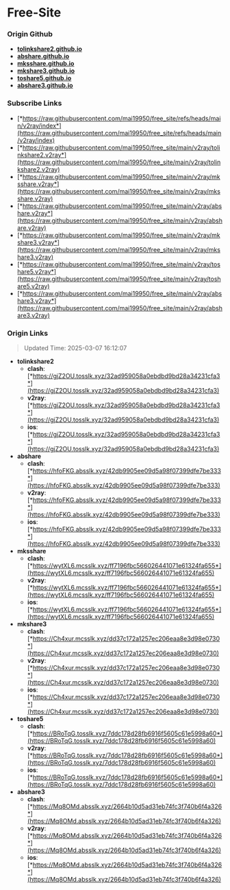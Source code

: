 # Free-Site

### Origin Github

- [**tolinkshare2.github.io**](https://github.com/tolinkshare2/tolinkshare2.github.io)
- [**abshare.github.io**](https://github.com/abshare/abshare.github.io)
- [**mksshare.github.io**](https://github.com/mksshare/mksshare.github.io)
- [**mkshare3.github.io**](https://github.com/mkshare3/mkshare3.github.io)
- [**toshare5.github.io**](https://github.com/toshare5/toshare5.github.io)
- [**abshare3.github.io**](https://github.com/abshare3/abshare3.github.io)

### Subscribe Links

- [*https://raw.githubusercontent.com/mai19950/free_site/refs/heads/main/v2ray/index*](https://raw.githubusercontent.com/mai19950/free_site/refs/heads/main/v2ray/index)
- [*https://raw.githubusercontent.com/mai19950/free_site/main/v2ray/tolinkshare2.v2ray*](https://raw.githubusercontent.com/mai19950/free_site/main/v2ray/tolinkshare2.v2ray)
- [*https://raw.githubusercontent.com/mai19950/free_site/main/v2ray/mksshare.v2ray*](https://raw.githubusercontent.com/mai19950/free_site/main/v2ray/mksshare.v2ray)
- [*https://raw.githubusercontent.com/mai19950/free_site/main/v2ray/abshare.v2ray*](https://raw.githubusercontent.com/mai19950/free_site/main/v2ray/abshare.v2ray)
- [*https://raw.githubusercontent.com/mai19950/free_site/main/v2ray/mkshare3.v2ray*](https://raw.githubusercontent.com/mai19950/free_site/main/v2ray/mkshare3.v2ray)
- [*https://raw.githubusercontent.com/mai19950/free_site/main/v2ray/toshare5.v2ray*](https://raw.githubusercontent.com/mai19950/free_site/main/v2ray/toshare5.v2ray)
- [*https://raw.githubusercontent.com/mai19950/free_site/main/v2ray/abshare3.v2ray*](https://raw.githubusercontent.com/mai19950/free_site/main/v2ray/abshare3.v2ray)

### Origin Links

> Updated Time: 2025-03-07 16:12:07

- **tolinkshare2**
  - **clash**: [*https://gjZ2OU.tosslk.xyz/32ad959058a0ebdbd9bd28a34231cfa3*](https://gjZ2OU.tosslk.xyz/32ad959058a0ebdbd9bd28a34231cfa3)
  - **v2ray**: [*https://gjZ2OU.tosslk.xyz/32ad959058a0ebdbd9bd28a34231cfa3*](https://gjZ2OU.tosslk.xyz/32ad959058a0ebdbd9bd28a34231cfa3)
  - **ios**: [*https://gjZ2OU.tosslk.xyz/32ad959058a0ebdbd9bd28a34231cfa3*](https://gjZ2OU.tosslk.xyz/32ad959058a0ebdbd9bd28a34231cfa3)
- **abshare**
  - **clash**: [*https://hfoFKG.absslk.xyz/42db9905ee09d5a98f07399dfe7be333*](https://hfoFKG.absslk.xyz/42db9905ee09d5a98f07399dfe7be333)
  - **v2ray**: [*https://hfoFKG.absslk.xyz/42db9905ee09d5a98f07399dfe7be333*](https://hfoFKG.absslk.xyz/42db9905ee09d5a98f07399dfe7be333)
  - **ios**: [*https://hfoFKG.absslk.xyz/42db9905ee09d5a98f07399dfe7be333*](https://hfoFKG.absslk.xyz/42db9905ee09d5a98f07399dfe7be333)
- **mksshare**
  - **clash**: [*https://wytXL6.mcsslk.xyz/ff7196fbc566026441071e61324fa655*](https://wytXL6.mcsslk.xyz/ff7196fbc566026441071e61324fa655)
  - **v2ray**: [*https://wytXL6.mcsslk.xyz/ff7196fbc566026441071e61324fa655*](https://wytXL6.mcsslk.xyz/ff7196fbc566026441071e61324fa655)
  - **ios**: [*https://wytXL6.mcsslk.xyz/ff7196fbc566026441071e61324fa655*](https://wytXL6.mcsslk.xyz/ff7196fbc566026441071e61324fa655)
- **mkshare3**
  - **clash**: [*https://Ch4xur.mcsslk.xyz/dd37c172a1257ec206eaa8e3d98e0730*](https://Ch4xur.mcsslk.xyz/dd37c172a1257ec206eaa8e3d98e0730)
  - **v2ray**: [*https://Ch4xur.mcsslk.xyz/dd37c172a1257ec206eaa8e3d98e0730*](https://Ch4xur.mcsslk.xyz/dd37c172a1257ec206eaa8e3d98e0730)
  - **ios**: [*https://Ch4xur.mcsslk.xyz/dd37c172a1257ec206eaa8e3d98e0730*](https://Ch4xur.mcsslk.xyz/dd37c172a1257ec206eaa8e3d98e0730)
- **toshare5**
  - **clash**: [*https://BRoTqG.tosslk.xyz/7ddc178d28fb6916f5605c61e5998a60*](https://BRoTqG.tosslk.xyz/7ddc178d28fb6916f5605c61e5998a60)
  - **v2ray**: [*https://BRoTqG.tosslk.xyz/7ddc178d28fb6916f5605c61e5998a60*](https://BRoTqG.tosslk.xyz/7ddc178d28fb6916f5605c61e5998a60)
  - **ios**: [*https://BRoTqG.tosslk.xyz/7ddc178d28fb6916f5605c61e5998a60*](https://BRoTqG.tosslk.xyz/7ddc178d28fb6916f5605c61e5998a60)
- **abshare3**
  - **clash**: [*https://Mq8OMd.absslk.xyz/2664b10d5ad31eb74fc3f740b6f4a326*](https://Mq8OMd.absslk.xyz/2664b10d5ad31eb74fc3f740b6f4a326)
  - **v2ray**: [*https://Mq8OMd.absslk.xyz/2664b10d5ad31eb74fc3f740b6f4a326*](https://Mq8OMd.absslk.xyz/2664b10d5ad31eb74fc3f740b6f4a326)
  - **ios**: [*https://Mq8OMd.absslk.xyz/2664b10d5ad31eb74fc3f740b6f4a326*](https://Mq8OMd.absslk.xyz/2664b10d5ad31eb74fc3f740b6f4a326)
